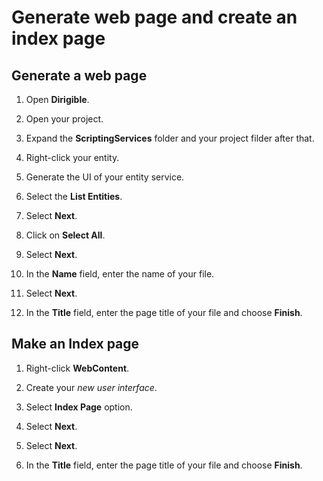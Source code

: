 # **Generate web page and create an index page**

## **Generate a web page**

1. Open **Dirigible**.

2. Open your project.

3. Expand the **ScriptingServices** folder and your project filder after that.

4. Right-click your entity.

5. Generate the UI of your entity service.

6. Select the **List Entities**.

7. Select **Next**.

8. Click on **Select All**.

9. Select **Next**.

10. In the **Name** field, enter the name of your file.

11. Select **Next**.

12. In the **Title** field, enter the page title of your file and choose **Finish**.

## **Make an Index page**

1. Right-click **WebContent**.

2. Create your *new user interface*.

3. Select **Index Page** option.

4. Select **Next**.

5. Select **Next**.

6. In the **Title** field, enter the page title of your file and choose **Finish**.
